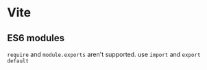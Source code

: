 # Vite

## ES6 modules
`require` and `module.exports` aren't supported.  use `import` and `export default`